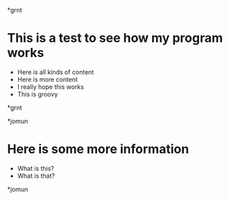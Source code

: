 *grnt

# This is a test to see how my program works

- Here is all kinds of content
- Here is more content
- I really hope this works
- This is groovy

*grnt

*jomun

# Here is some more information

- What is this?
- What is that?

*jomun
